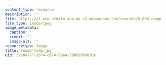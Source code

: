 ```yaml
---
content_type: resource
description: ''
file: https://ol-ocw-studio-app-qa.s3.amazonaws.com/courses/6-004-computation-structures-spring-2017/32c0a7771674c67459e459b699b0e76e_room2-comp.jpg
file_type: image/jpeg
image_metadata:
  caption: ''
  credit: ''
  image-alt: ''
resourcetype: Image
title: room2-comp.jpg
uid: 32c0a777-1674-c674-59e4-59b699b0e76e
---
```

